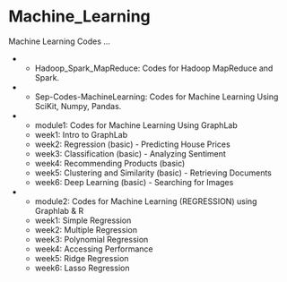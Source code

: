 # Machine_Learning
Machine Learning Codes ...

* - Hadoop_Spark_MapReduce: Codes for Hadoop MapReduce and Spark.

* - Sep-Codes-MachineLearning: Codes for Machine Learning Using SciKit, Numpy, Pandas.

* - module1: Codes for Machine Learning Using GraphLab
   - week1: Intro to GraphLab
   - week2: Regression (basic) - Predicting House Prices
   - week3: Classification (basic) - Analyzing Sentiment
   - week4: Recommending Products (basic)
   - week5: Clustering and Similarity (basic) - Retrieving Documents
   - week6: Deep Learning (basic) - Searching for Images

* - module2: Codes for Machine Learning (REGRESSION) using Graphlab & R
  - week1: Simple Regression
  - week2: Multiple Regression
  - week3: Polynomial Regression
  - week4: Accessing Performance
  - week5: Ridge Regression
  - week6: Lasso Regression
  
